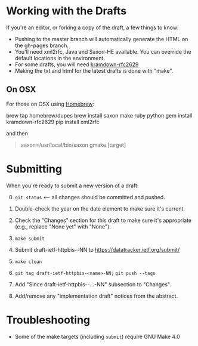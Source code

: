 # Working with the Drafts

If you're an editor, or forking a copy of the draft, a few things to know:

* Pushing to the master branch will automatically generate the HTML on the
  gh-pages branch.
* You'll need xml2rfc, Java and Saxon-HE available. You can override the
  default locations in the environment.
* For some drafts, you will need [kramdown-rfc2629](https://github.com/cabo/kramdown-rfc2629)
* Making the txt and html for the latest drafts is done with "make".

## On OSX

For those on OSX using [Homebrew](http://brew.sh/):

  brew tap homebrew/dupes
  brew install saxon make ruby python
  gem install kramdown-rfc2629
  pip install xml2rfc

and then

> saxon=/usr/local/bin/saxon gmake [target]


# Submitting

When you're ready to submit a new version of a draft:

0. `git status`  <-- all changes should be committed and pushed.

1. Double-check the year on the date element to make sure it's current.

2. Check the "Changes" section for this draft to make sure it's appropriate
   (e.g., replace "None yet" with "None").

3. `make submit`

4. Submit draft-ietf-httpbis-<name>-NN to https://datatracker.ietf.org/submit/

5. `make clean`

6. `git tag draft-ietf-httpbis-<name>-NN;`
   `git push --tags`

7. Add "Since draft-ietf-httpbis-<name>-...-NN" subsection to "Changes".

8. Add/remove any "implementation draft" notices from the abstract.


# Troubleshooting

* Some of the make targets (including `submit`) require GNU Make 4.0
